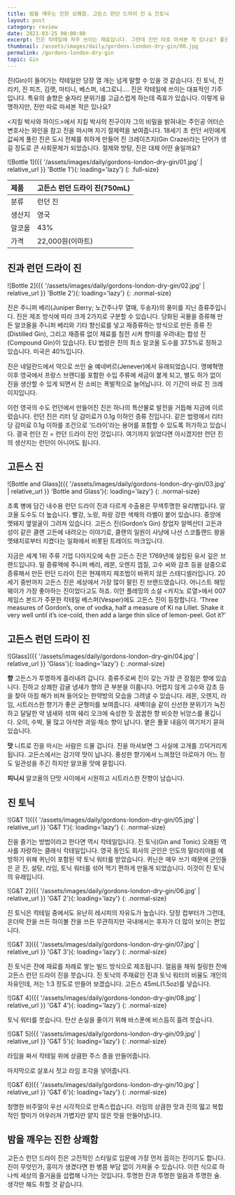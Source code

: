 ```yaml
---
title: 밤을 깨우는 진한 상쾌함. 고든스 런던 드라이 진 & 진토닉
layout: post
category: review
date: 2021-03-25 00:00:00
excerpt: 진은 칵테일에 자주 쓰이는 재료입니다. 그런데 진만 따로 마셔본 적 있나요? 좋든 나쁘든 인상만큼은 강할 겁니다. 런던 드라이 진 고든스 리뷰.
thumbnail: /assets/images/daily/gordons-london-dry-gin/00.jpg
permalink: /gordons-london-dry-gin
topic: Gin
---
```


진(Gin)이 들어가는 칵테일만 당장 열 개는 넘게 말할 수 있을 것 같습니다. 진 토닉, 진 리키, 진 피즈, 김렛, 마티니, 베스퍼, 네그로니…. 진은 칵테일에 쓰이는 대표적인 기주입니다. 특유의 솔향은 술자리 분위기를 고급스럽게 하는데 즉효가 있습니다. 이렇게 유명하지만, 진만 따로 마셔본 적은 있나요?

&lt;지킬 박사와 하이드&gt;에서 지킬 박사의 친구이자 그의 비밀을 밝혀내는 주인공 어터슨 변호사는 와인을 참고 진을 마시며 자기 절제력을 보여줍니다. 18세기 초 런던 서민에게 값싸게 풀린 진은 도시 전체를 취하게 만들어 진 크레이즈지(Gin Craze)라는 단어가 생길 정도로 큰 사회문제가 되었습니다. 절제와 방탕, 진은 대체 어떤 술일까요?

![Bottle 1]({{ '/assets/images/daily/gordons-london-dry-gin/01.jpg' | relative_url }} 'Bottle 1'){: loading='lazy'}
{: .full-size}

|제품|고든스 런던 드라이 진(750mL)|
|:---|:---|
|분류|런던 진|
|생산지|영국|
|알코올|43%|
|가격|22,000원(이마트)|

## 진과 런던 드라이 진

![Bottle 2]({{ '/assets/images/daily/gordons-london-dry-gin/02.jpg' | relative_url  }} 'Bottle 2'){: loading='lazy'}
{: .normal-size}

진은 주니퍼 베리(Juniper Berry; 노간주나무 열매, 두송자)의 풍미를 지닌 증류주입니다. 진은 제조 방식에 따라 크게 2가지로 구분할 수 있습니다. 당화된 곡물을 증류해 만든 알코올을 주니퍼 베리와 기타 향신료를 넣고 재증류하는 방식으로 만든 증류 진(Distilled Gin), 그리고 재증류 없이 재료를 침전 시켜 향미를 우려내는 합성 진(Compound Gin)이 있습니다. EU 법령은 진의 최소 알코올 도수를 37.5%로 정하고 있습니다. 미국은 40%입니다.

진은 네덜란드에서 약으로 쓰인 술 예네버르(Jenever)에서 유래되었습니다. 명예혁명 이후 영국에서 프랑스 브랜디를 포함한 수입 주류에 세금이 붙게 되고, 별도 허가 없이 진을 생산할 수 있게 되면서 진 소비는 폭발적으로 늘어납니다. 이 기간이 바로 진 크레이지입니다.

이런 영국의 수도 런던에서 만들어진 진은 하나의 특산물로 발전을 거듭해 지금에 이르렀습니다. 런던 진은 리터 당 감미료가 0.1g 이하인 증류 진입니다. 같은 법령에서 리터 당 감미료 0.1g 이하를 조건으로 ‘드라이’라는 용어를 포함할 수 있도록 허가하고 있습니다. 결국 런던 진 = 런던 드라이 진인 것입니다. 여기까지 읽었다면 아시겠지만 런던 진의 생산지는 런던이 아니어도 됩니다.

## 고든스 진

![Bottle and Glass]({{ '/assets/images/daily/gordons-london-dry-gin/03.jpg' | relative_url  }} 'Bottle and Glass'){: loading='lazy'}
{: .normal-size}

초록 병에 담긴 내수용 런던 드라이 진과 다르게 수출용은 무색투명한 유리병입니다. 알코올 도수도 더 높습니다. 빨강, 노랑, 파랑 강한 색채의 라벨이 붙어 있습니다. 중앙에 멧돼지 옆얼굴이 그려져 있습니다. 고든스 진(Gordon’s Gin) 창업자 알렉산더 고든과 성이 같은 클랜 고든에 내려오는 이야기로, 클랜의 일원이 사냥에 나선 스코틀랜드 왕을 멧돼지로부터 지켰다는 일화에서 비롯된 트레이드 마크입니다.

지금은 세계 1위 주류 기업 디아지오에 속한 고든스 진은 1769년에 설립된 유서 깊은 브랜드입니다. 밀 증류액에 주니퍼 베리, 레몬, 오렌지 껍질, 고수 씨와 감초 등을 삼중으로 증류해서 만든 런던 드라이 진은 현재까지 제조법이 바뀌지 않은 스테디셀러입니다. 20세기 중반까지 고든스 진은 세상에서 가장 많이 팔린 진 브랜드였습니다. 어니스트 헤밍웨이가 가장 좋아하는 진이었다고도 하죠. 이안 플레밍의 소설 &lt;카지노 로열&gt;에서 007 제임스 본드가 주문한 칵테일 베스퍼(Vesper)에도 고든스 진이 등장합니다. ‘Three measures of Gordon’s, one of vodka, half a measure of Ki na Lillet.  Shake it very well until it’s ice-cold, then add a large thin slice of lemon-peel. Got it?’

## 고든스 런던 드라이 진

![Glass]({{ '/assets/images/daily/gordons-london-dry-gin/04.jpg' | relative_url  }} 'Glass'){: loading='lazy'}
{: .normal-size}

**향** 고든스가 투명하게 흘러내려 갑니다. 증류주로써 진이 갖는 가장 큰 장점은 향에 있습니다. 진하고 상쾌한 감귤 냄새가 향의 큰 부분을 이룹니다. 어렵지 않게 고수와 감초 등을 찾아 아침 해가 비쳐 들어오는 한약방의 모습을 그려낼 수 있습니다. 레몬, 오렌지, 라임, 시트러스한 향기가 좋은 균형미를 보여줍니다. 새벽이슬 같이 신선한 분위기가 눅진하고 달달한 약 냄새와 섞여 쉐리 오크에 숙성한 듯 꿉꿉한 향 비슷한 뉘앙스를 풍깁니다. 오이, 수박, 물 많고 아삭한 과일·채소 향이 납니다. 옅은 풀꽃 내음이 여기저기 묻혀 있습니다.

**맛** 니트로 진을 마시는 사람은 드물 겁니다. 진을 마셔보면 그 사실에 고개를 끄덕거리게 됩니다. 고든스에서는 감기약 맛이 납니다. 풍성한 향기에서 느껴졌던 아로마가 어느 정도 일관성을 주긴 하지만 알코올 맛에 묻힙니다.

**피니시** 알코올의 단맛 사이에서 시원하고 시트러스한 잔향이 남습니다.

## 진 토닉

![G&T 1]({{ '/assets/images/daily/gordons-london-dry-gin/05.jpg' | relative_url  }} 'G&T 1'){: loading='lazy'}
{: .normal-size}

진을 즐기는 방법이라고 한다면 역시 칵테일입니다. 진 토닉(Gin and Tonic) 오래된 역사를 자랑하는 클래식 칵테일입니다. 영국 동인도 회사의 군인은 인도의 말라리아를 예방하기 위해 퀴닌이 포함된 약 토닉 워터를 받았습니다. 퀴닌은 매우 쓰기 때문에 군인들은 곧 진, 설탕, 라임, 토닉 워터를 섞어 먹기 편하게 만들게 되었습니다. 이것이 진 토닉의 유래입니다.

![G&T 2]({{ '/assets/images/daily/gordons-london-dry-gin/06.jpg' | relative_url  }} 'G&T 2'){: loading='lazy'}
{: .normal-size}

진 토닉은 칵테일 중에서도 유난히 레시피의 자유도가 높습니다. 당장 컵부터가 그런데, 온더락 잔을 쓰든 하이볼 잔을 쓰든 무관하지만 국내에서는 후자가 더 많이 보이는 편입니다.

![G&T 3]({{ '/assets/images/daily/gordons-london-dry-gin/07.jpg' | relative_url  }} 'G&T 3'){: loading='lazy'}
{: .normal-size}

진 토닉은 잔에 재료를 차례로 쌓는 빌드 방식으로 제조됩니다. 얼음을 채워 칠링한 잔에 고든스 런던 드라이 진을 붓습니다. 진 토닉의 주재료인 진과 토닉 워터의 비율도 개인의 자유인데, 저는 1:3 정도로 만들어 보겠습니다. 고든스 45mL(1.5oz)를 넣습니다.

![G&T 4]({{ '/assets/images/daily/gordons-london-dry-gin/08.jpg' | relative_url  }} 'G&T 4'){: loading='lazy'}
{: .normal-size}

토닉 워터를 붓습니다. 탄산 손실을 줄이기 위해 바스푼에 비스듬히 흘려 붓습니다.

![G&T 5]({{ '/assets/images/daily/gordons-london-dry-gin/09.jpg' | relative_url  }} 'G&T 5'){: loading='lazy'}
{: .normal-size}

라임을 짜서 칵테일 위에 상큼한 주스 층을 만들어줍니다.

마지막으로 살포시 젓고 라임 조각을 넣어줍니다.

![G&T 6]({{ '/assets/images/daily/gordons-london-dry-gin/10.jpg' | relative_url  }} 'G&T 6'){: loading='lazy'}
{: .normal-size}

청명한 비주얼이 우선 시각적으로 만족스럽습니다. 라임의 상큼한 맛과 진의 떫고 복합적인 향미가 어우러져 가볍지만 얕지 않은 맛을 만들어냅니다.

## 밤을 깨우는 진한 상쾌함

고든스 런던 드라이 진은 고전적인 스타일로 입문에 가장 먼저 꼽히는 진이기도 합니다. 진이 무엇인가, 흥미가 생겼다면 한 병쯤 부담 없이 가져올 수 있습니다. 이런 식으로 하나씩 세상의 즐거움을 섭렵해 나가는 것입니다. 투명한 잔과 투명한 얼음과 투명한 술. 생각만 해도 취할 것 같습니다.